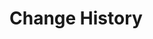 # Change History


<script>
import diff from 'src/external/diff-match-patch.js';
const dmp = new diff.diff_match_patch();
import Annotations from 'src/client/annotations.js'

(async() => {

  var versions = [
  
    {version: "c1", content: "Hello" },
    {version: "c2", content: "Hello World" },
    {version: "c3", content: "Hallo Welt" },
    {version: "c4", content: "In the beginning: Hallo Welt" },
    {version: "c5", content: "Beginning: Hallo Welt" }
  ]



  let last = ""
  for(let ea of versions) {
    if (!ea) continue;
    ea.diff = dmp.diff_main(last, ea.content);
    last = ea.content
  }
  
  let annotations = new Annotations()
  
  // additions per version
  for(let version of versions) {
    annotations = annotations.clone()
    let pos = 0
    let new_annotations = new Annotations()
    for(let change of version.diff) {
      if (change[0] == 0)  {
        // nothing changed
        pos += change[1].length
      } else if (change[0] == 1) {
        // addition 
        let l = change[1].length
        let newpos = pos + l        
        new_annotations.add({
          type: "add", 
          from: pos, to: newpos, 
          content: change[1],
          version: version.version 
        })

        pos = newpos
      } else if (change[0] ==  -1){
        // deletion
        let l = change[1].length
        let newpos = pos + l   
        new_annotations.add({
          type: "del", 
          from: pos, to: pos, 
          content: change[1],
          version: version.version 
        })
        
      }
    }
    annotations.applyDiff(version.diff)
    annotations.addAll(new_annotations)
    version.annotations = annotations
    version.new_annotations = new_annotations
  }
  

  function printAnnotated(text, annotations) {
    
    var spans = text.split("").map((ea,pos) => 
      <span>{ea}</span>) // #Hardcore
    // style={pos % 2 == 0 ? "color:red" : "color:blue"}
    for(let annotation of annotations) {
      for(var i=annotation.from; i < annotation.to; i++ ) {
        if (annotation.type == "add") {
          var span = spans[i]
          if (span) span.classList.add("add")
        }
      }
      if (annotation.type == "del") {
        let span =spans[annotation.from]
        if (span) span.insertBefore(<span class="del">{annotation.content}</span>, span.childNodes[0])
      }
    }
    
    var span = <span>{...spans}</span>
    return span
  }
  var style = document.createElement("style")
  style.textContent = `
    span {
      font-size: 14pt;
      font-family: Courier;
      font-weight: bold;
    }
    .add {
      color: green;
    }
    .del {
      color: red;
      text-decoration: line-through;
    }

  `

  return <div>{style}
    <h3>New Annotations</h3>
    <ul>{...versions.map(ea => <li>
      <a click={() => lively.openInspector(ea)}>{ea.version}:</a> {printAnnotated(ea.content, ea.new_annotations)}
      </li>)}
    </ul>
    <h3>All Annotations</h3>
    <ul>{...versions.map(ea => <li>
      <a click={() => lively.openInspector(ea)}>{ea.version}:</a> {printAnnotated(ea.content, ea.annotations)}
      </li>)}
    </ul>
    </div>
})()
</script>


